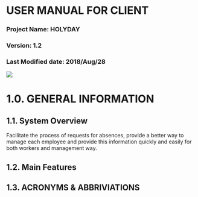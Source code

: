 <!-- TITLE: Holyday - User Manual V1.2 -->
<!-- SUBTITLE: A quick summary of User Manual V1.2 -->

# USER MANUAL FOR CLIENT
### Project Name: HOLYDAY
### Version: 1.2
### Last Modified date: 2018/Aug/28
![](/uploads/holyday/test.png) 

# 1.0. GENERAL INFORMATION
## 1.1. System Overview
Facilitate the process of requests for absences, provide a better way to manage each employee and provide this information quickly and easily for both workers and management way. 

## 1.2.    Main Features
## 1.3. ACRONYMS & ABBRIVIATIONS 